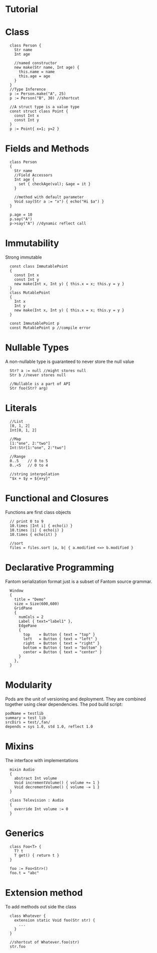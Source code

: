 
# Tutorial #

Class
========
```
  class Person {
    Str name
    Int age

    //named constructor
    new make(Str name, Int age) {
      this.name = name
      this.age = age
    }
  }
  //Type Inference
  p := Person.make("A", 25)
  p := Person("B", 30) //shortcut

  //A struct type is a value type
  const struct class Point {
    const Int x
    const Int y
  }
  p := Point{ x=1; y=2 }

```

Fields and Methods
=======
```
  class Person
  {
    Str name
    //Field Accessors
    Int age {
      set { checkAge(val); &age = it }
    }

    //method with default parameter
    Void say(Str a := "x") { echo("Hi $a") }
  }

  p.age = 10
  p.say("A")
  p->say("A") //dynamic reflect call

```

Immutability
========
Strong immutable
```
  const class ImmutablePoint
  {
    const Int x
    const Int y
    new make(Int x, Int y) { this.x = x; this.y = y }
  }
  class MutablePoint
  {
    Int x
    Int y
    new make(Int x, Int y) { this.x = x; this.y = y }
  }

  const ImmutablePoint p
  const MutablePoint p //compile error
```

Nullable Types
========
A non-nullable type is guaranteed to never store the null value
```
  Str? a := null //might stores null
  Str b //never stores null

  //Nullable is a part of API
  Str foo(Str? arg)
```

Literals
========
```
  //List
  [0, 1, 2]
  Int[0, 1, 2]

  //Map
  [1:"one", 2:"two"]
  Int:Str[1:"one", 2:"two"]

  //Range
  0..5    // 0 to 5
  0..<5   // 0 to 4

  //string interpolation
  "$x + $y = ${x+y}"
```


Functional and Closures
=======
Functions are first class objects
```
  // print 0 to 9
  10.times |Int i| { echo(i) }
  10.times |i| { echo(i) }
  10.times { echo(it) }

  //sort
  files = files.sort |a, b| { a.modified <=> b.modified }
```

Declarative Programming
=======
Fantom serialization format just is a subset of Fantom source grammar.
```
  Window
  {
    title = "Demo"
    size = Size(600,600)
    GridPane
    {
      numCols = 2
      Label { text="label1" },
      EdgePane
      {
        top    = Button { text = "top" }
        left   = Button { text = "left" }
        right  = Button { text = "right" }
        bottom = Button { text = "bottom" }
        center = Button { text = "center" }
      }
    },
  }
```

Modularity
=======
Pods are the unit of versioning and deployment. They are combined together using clear dependencies.
The pod build script:
```
podName = testlib
summary = test lib
srcDirs = test/,fan/
depends = sys 1.0, std 1.0, reflect 1.0
```


Mixins
========
The interface with implementations
```
  mixin Audio
  {
    abstract Int volume
    Void incrementVolume() { volume += 1 }
    Void decrementVolume() { volume -= 1 }
  }

  class Television : Audio
  {
    override Int volume := 0
  }
```

Generics
=======
```
  class Foo<T> {
    T? t
    T get() { return t }
  }

  foo := Foo<Str>()
  foo.t = "abc"
```

Extension method
======
To add methods out side the class
```
  class Whatever {
    extension static Void foo(Str str) {
      ...
    }
  }

  //shortcut of Whatever.foo(str)
  str.foo
```

